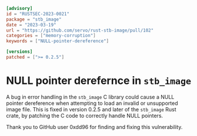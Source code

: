 ```toml
[advisory]
id = "RUSTSEC-2023-0021"
package = "stb_image"
date = "2023-03-19"
url = "https://github.com/servo/rust-stb-image/pull/102"
categories = ["memory-corruption"]
keywords = ["NULL-pointer-dereference"]

[versions]
patched = [">= 0.2.5"]
```

# NULL pointer derefernce in `stb_image`

A bug in error handling in the `stb_image` C library could cause a NULL pointer dereference when attempting to load an invalid or unsupported image file.  This is fixed in version 0.2.5 and later of the `stb_image` Rust crate, by patching the C code to correctly handle NULL pointers.

Thank you to GitHub user 0xdd96 for finding and fixing this vulnerability.
